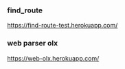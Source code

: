 ### find_route
https://find-route-test.herokuapp.com/

### web parser olx
https://web-olx.herokuapp.com/


